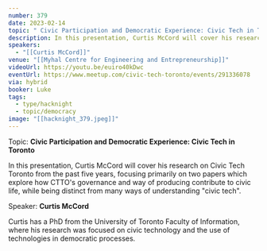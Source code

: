 ```yaml
---
number: 379
date: 2023-02-14
topic: " Civic Participation and Democratic Experience: Civic Tech in Toronto with Curtis McCord"
description: In this presentation, Curtis McCord will cover his research on Civic Tech Toronto from the past five years, focusing primarily on two papers which explore how CTTO's governance and way of producing contribute to civic life, while being distinct from many ways of understanding "civic tech".
speakers:
  - "[[Curtis McCord]]"
venue: "[[Myhal Centre for Engineering and Entrepreneurship]]"
videoUrl: https://youtu.be/euiro40kDwc
eventUrl: https://www.meetup.com/civic-tech-toronto/events/291336078
via: hybrid
booker: Luke
tags:
  - type/hacknight
  - topic/democracy
image: "[[hacknight_379.jpeg]]"
---
```

Topic: **Civic Participation and Democratic Experience: Civic Tech in Toronto**

In this presentation, Curtis McCord will cover his research on Civic Tech Toronto from the past five years, focusing primarily on two papers which explore how CTTO's governance and way of producing contribute to civic life, while being distinct from many ways of understanding "civic tech".

Speaker: **Curtis McCord**

Curtis has a PhD from the University of Toronto Faculty of Information, where his research was focused on civic technology and the use of technologies in democratic processes.
